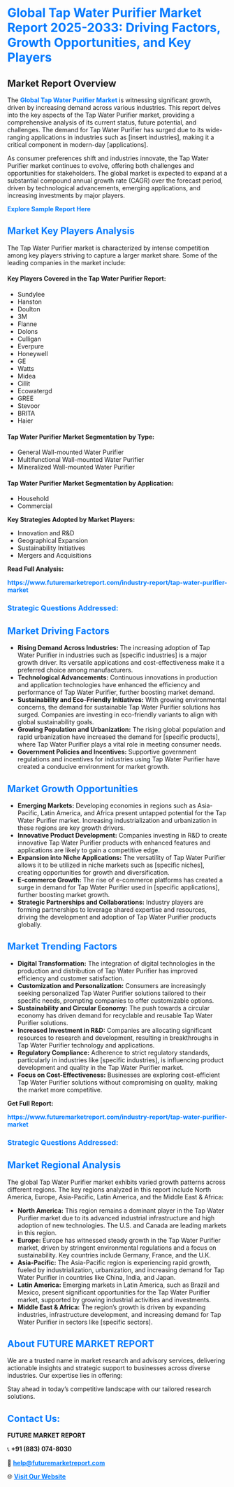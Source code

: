 <h1 style="color: #007BFF;">Global Tap Water Purifier Market Report 2025-2033: Driving Factors, Growth Opportunities, and Key Players</h1>

<section id="overview">
<h2>Market Report Overview</h2>
<p>The <a href="https://www.futuremarketreport.com/industry-report/tap-water-purifier-market" style="color: #007BFF; text-decoration: none;"><strong>Global Tap Water Purifier Market</strong></a> is witnessing significant growth, driven by increasing demand across various industries. This report delves into the key aspects of the Tap Water Purifier market, providing a comprehensive analysis of its current status, future potential, and challenges. The demand for Tap Water Purifier has surged due to its wide-ranging applications in industries such as [insert industries], making it a critical component in modern-day [applications].</p>
<p>As consumer preferences shift and industries innovate, the Tap Water Purifier market continues to evolve, offering both challenges and opportunities for stakeholders. The global market is expected to expand at a substantial compound annual growth rate (CAGR) over the forecast period, driven by technological advancements, emerging applications, and increasing investments by major players.</p>
</section>

<section id="overview">
<p><a href="https://www.futuremarketreport.com/request-sample/reportId=42276" style="color: #007BFF; text-decoration: none;"><strong>Explore Sample Report Here</strong></a></p>
</section>

<section id="key-players">
<h2 style="color: #007BFF;">Market Key Players Analysis</h2>
<p>The Tap Water Purifier market is characterized by intense competition among key players striving to capture a larger market share. Some of the leading companies in the market include:</p>
<h4>Key Players Covered in the Tap Water Purifier Report:</h4>
<ul><li>Sundylee</li><li>Hanston</li><li>Doulton</li><li>3M</li><li>Flanne</li><li>Dolons</li><li>Culligan</li><li>Everpure</li><li>Honeywell</li><li>GE</li><li>Watts</li><li>Midea</li><li>Cillit</li><li>Ecowatergd</li><li>GREE</li><li>Stevoor</li><li>BRITA</li><li>Haier</li></ul>
<h4>Tap Water Purifier Market Segmentation by Type:</h4>
<ul><li>General Wall-mounted Water Purifier</li><li>Multifunctional Wall-mounted Water Purifier</li><li>Mineralized Wall-mounted Water Purifier</li></ul>

<h4>Tap Water Purifier Market Segmentation by Application:</h4>
<ul><li>Household</li><li>Commercial</li></ul>
<p><strong>Key Strategies Adopted by Market Players:</strong></p>
<ul>
<li>Innovation and R&D</li>
<li>Geographical Expansion</li>
<li>Sustainability Initiatives</li>
<li>Mergers and Acquisitions</li>
</ul>
</section>

<section>
<p><strong>Read Full Analysis: </strong></p><a href="https://www.futuremarketreport.com/industry-report/tap-water-purifier-market" style="color: #007BFF; text-decoration: none;"><strong>https://www.futuremarketreport.com/industry-report/tap-water-purifier-market</strong></a>
<h3 style="color: #007BFF;">Strategic Questions Addressed:</h3>
</section>

<section id="driving-factors">
<h2 style="color: #007BFF;">Market Driving Factors</h2>
<ul>
<li><strong>Rising Demand Across Industries:</strong> The increasing adoption of Tap Water Purifier in industries such as [specific industries] is a major growth driver. Its versatile applications and cost-effectiveness make it a preferred choice among manufacturers.</li>
<li><strong>Technological Advancements:</strong> Continuous innovations in production and application technologies have enhanced the efficiency and performance of Tap Water Purifier, further boosting market demand.</li>
<li><strong>Sustainability and Eco-Friendly Initiatives:</strong> With growing environmental concerns, the demand for sustainable Tap Water Purifier solutions has surged. Companies are investing in eco-friendly variants to align with global sustainability goals.</li>
<li><strong>Growing Population and Urbanization:</strong> The rising global population and rapid urbanization have increased the demand for [specific products], where Tap Water Purifier plays a vital role in meeting consumer needs.</li>
<li><strong>Government Policies and Incentives:</strong> Supportive government regulations and incentives for industries using Tap Water Purifier have created a conducive environment for market growth.</li>
</ul>
</section>

<section id="growth-opportunities">
<h2 style="color: #007BFF;">Market Growth Opportunities</h2>
<ul>
<li><strong>Emerging Markets:</strong> Developing economies in regions such as Asia-Pacific, Latin America, and Africa present untapped potential for the Tap Water Purifier market. Increasing industrialization and urbanization in these regions are key growth drivers.</li>
<li><strong>Innovative Product Development:</strong> Companies investing in R&D to create innovative Tap Water Purifier products with enhanced features and applications are likely to gain a competitive edge.</li>
<li><strong>Expansion into Niche Applications:</strong> The versatility of Tap Water Purifier allows it to be utilized in niche markets such as [specific niches], creating opportunities for growth and diversification.</li>
<li><strong>E-commerce Growth:</strong> The rise of e-commerce platforms has created a surge in demand for Tap Water Purifier used in [specific applications], further boosting market growth.</li>
<li><strong>Strategic Partnerships and Collaborations:</strong> Industry players are forming partnerships to leverage shared expertise and resources, driving the development and adoption of Tap Water Purifier products globally.</li>
</ul>
</section>

<section id="trending-factors">
<h2 style="color: #007BFF;">Market Trending Factors</h2>
<ul>
<li><strong>Digital Transformation:</strong> The integration of digital technologies in the production and distribution of Tap Water Purifier has improved efficiency and customer satisfaction.</li>
<li><strong>Customization and Personalization:</strong> Consumers are increasingly seeking personalized Tap Water Purifier solutions tailored to their specific needs, prompting companies to offer customizable options.</li>
<li><strong>Sustainability and Circular Economy:</strong> The push towards a circular economy has driven demand for recyclable and reusable Tap Water Purifier solutions.</li>
<li><strong>Increased Investment in R&D:</strong> Companies are allocating significant resources to research and development, resulting in breakthroughs in Tap Water Purifier technology and applications.</li>
<li><strong>Regulatory Compliance:</strong> Adherence to strict regulatory standards, particularly in industries like [specific industries], is influencing product development and quality in the Tap Water Purifier market.</li>
<li><strong>Focus on Cost-Effectiveness:</strong> Businesses are exploring cost-efficient Tap Water Purifier solutions without compromising on quality, making the market more competitive.</li>
</ul>
</section>

<section>
<p><strong>Get Full Report: </strong></p><a href="https://www.futuremarketreport.com/industry-report/tap-water-purifier-market" style="color: #007BFF; text-decoration: none;"><strong>https://www.futuremarketreport.com/industry-report/tap-water-purifier-market</strong></a>
<h3 style="color: #007BFF;">Strategic Questions Addressed:</h3>
</section>


<section id="regional-analysis">
<h2 style="color: #007BFF;">Market Regional Analysis</h2>
<p>The global Tap Water Purifier market exhibits varied growth patterns across different regions. The key regions analyzed in this report include North America, Europe, Asia-Pacific, Latin America, and the Middle East & Africa:</p>
<ul>
<li><strong>North America:</strong> This region remains a dominant player in the Tap Water Purifier market due to its advanced industrial infrastructure and high adoption of new technologies. The U.S. and Canada are leading markets in this region.</li>
<li><strong>Europe:</strong> Europe has witnessed steady growth in the Tap Water Purifier market, driven by stringent environmental regulations and a focus on sustainability. Key countries include Germany, France, and the U.K.</li>
<li><strong>Asia-Pacific:</strong> The Asia-Pacific region is experiencing rapid growth, fueled by industrialization, urbanization, and increasing demand for Tap Water Purifier in countries like China, India, and Japan.</li>
<li><strong>Latin America:</strong> Emerging markets in Latin America, such as Brazil and Mexico, present significant opportunities for the Tap Water Purifier market, supported by growing industrial activities and investments.</li>
<li><strong>Middle East & Africa:</strong> The region’s growth is driven by expanding industries, infrastructure development, and increasing demand for Tap Water Purifier in sectors like [specific sectors].</li>
</ul>
</section>

<footer>
<h2 style="color: #007BFF;">About FUTURE MARKET REPORT</h2>
<p>We are a trusted name in market research and advisory services, delivering actionable insights and strategic support to businesses across diverse industries. Our expertise lies in offering:</p>

<p>Stay ahead in today’s competitive landscape with our tailored research solutions.</p>

<h2 style="color: #007BFF;">Contact Us:</h2>
<p><strong>FUTURE MARKET REPORT</strong></p>
<p>📞 <strong>+91 (883) 074-8030</strong></p>
<p>📧 <strong><a href="mailto:help@futuremarketreport.com" style="color: #007BFF;">help@futuremarketreport.com</a></strong></p>
<p>🌐 <strong><a href="https://www.futuremarketreport.com/" style="color: #007BFF;">Visit Our Website</a></strong></p>
</footer>